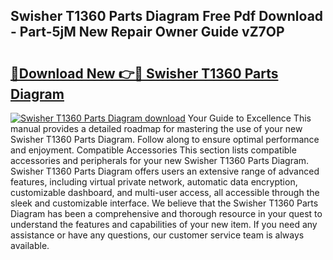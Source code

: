 ## Swisher T1360 Parts Diagram Free Pdf Download - Part-5jM New Repair Owner Guide vZ7OP

# <h2><a href="http://dfhplan.blite.top/?on=Swisher+T1360+Parts+Diagram">🔗Download New 👉🔴 Swisher T1360 Parts Diagram</a></h2>

[![Swisher T1360 Parts Diagram download](https://i.imgur.com/lujVjoI.png)](http://dfhplan.blite.top/?on=Swisher+T1360+Parts+Diagram)
Your Guide to Excellence This manual provides a detailed roadmap for mastering the use of your new Swisher T1360 Parts Diagram. Follow along to ensure optimal performance and enjoyment. Compatible Accessories This section lists compatible accessories and peripherals for your new Swisher T1360 Parts Diagram. Swisher T1360 Parts Diagram offers users an extensive range of advanced features, including virtual private network, automatic data encryption, customizable dashboard, and multi-user access, all accessible through the sleek and customizable interface. We believe that the Swisher T1360 Parts Diagram has been a comprehensive and thorough resource in your quest to understand the features and capabilities of your new item. If you need any assistance or have any questions, our customer service team is always available.
